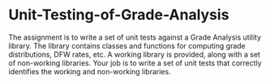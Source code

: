 # Unit-Testing-of-Grade-Analysis

The assignment is to write a set of unit tests against a Grade Analysis utility library.  The library contains classes and functions for computing grade distributions, DFW rates, etc.  A working library is provided, along with a set of non-working libraries.  Your job is to write a set of unit tests that correctly identifies the working and non-working libraries. 
